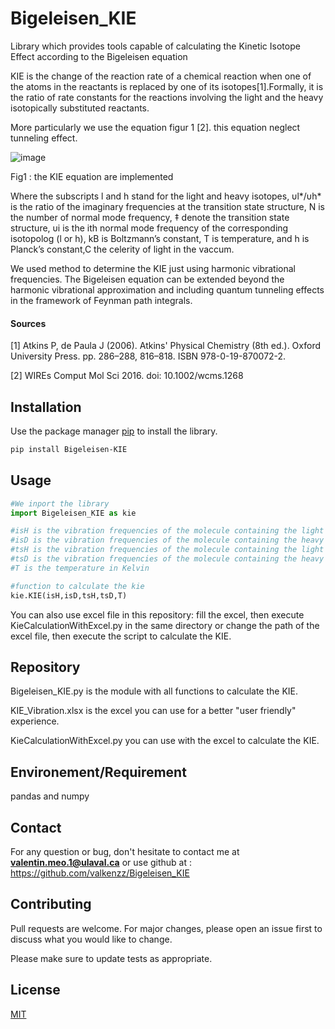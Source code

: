 # Bigeleisen_KIE
Library which provides tools capable of calculating the Kinetic Isotope Effect according to the Bigeleisen equation

KIE is the change of the reaction rate of a chemical reaction when one of the atoms in the reactants is replaced by one of its isotopes[1].Formally, it is the ratio of rate constants for the reactions involving the light and the heavy isotopically substituted reactants.

More particularly we use the equation figur 1 [2]. this equation neglect tunneling effect.


![image](https://user-images.githubusercontent.com/40594333/123512125-056e2b80-d686-11eb-9221-910ddcd27c06.png)

Fig1 : the KIE equation are implemented

Where the subscripts l and h stand for the light and
heavy isotopes,
υl*/υh* is the ratio of the imaginary frequencies
at the transition state structure,
N is the number of normal mode frequency,
‡ denote the transition state structure,
υi is the ith normal mode frequency of the corresponding isotopolog (l or
h),
kB is Boltzmann’s constant, T is temperature, and
h is Planck’s constant,C the celerity of light in the vaccum.



We used method to determine the KIE just using harmonic vibrational frequencies. The Bigeleisen equation can be extended beyond the harmonic vibrational approximation and including quantum tunneling effects in the framework of Feynman path integrals.

#### Sources 
 [1] Atkins P, de Paula J (2006). Atkins' Physical Chemistry (8th ed.). Oxford University Press. pp. 286–288, 816–818. ISBN 978-0-19-870072-2.
 
 [2] WIREs Comput Mol Sci 2016. doi: 10.1002/wcms.1268


## Installation

Use the package manager [pip](https://pypi.org/project/Bigeleisen-KIE/) to install the library.

```bash
pip install Bigeleisen-KIE
```
## Usage

```python
#We inport the library
import Bigeleisen_KIE as kie

#isH is the vibration frequencies of the molecule containing the light isotope at the initial state
#isD is the vibration frequencies of the molecule containing the heavy isotope at the initial state
#tsH is the vibration frequencies of the molecule containing the light isotope at the transition state
#tsD is the vibration frequencies of the molecule containing the heavy isotope at the transition state
#T is the temperature in Kelvin

#function to calculate the kie
kie.KIE(isH,isD,tsH,tsD,T)
```
You can also use excel file in this repository: fill the excel, then execute KieCalculationWithExcel.py in the same directory or change the path of the excel file, then execute the script to calculate the KIE.

## Repository
Bigeleisen_KIE.py is the module with all functions to calculate the KIE.

KIE_Vibration.xlsx is the excel you can use for a better "user friendly" experience.

KieCalculationWithExcel.py you can use with the excel to calculate the KIE.


## Environement/Requirement

pandas and numpy


## Contact

For any question or bug, don't hesitate to contact me at  <strong>valentin.meo.1@ulaval.ca</strong> or use github at : https://github.com/valkenzz/Bigeleisen_KIE

## Contributing
Pull requests are welcome. For major changes, please open an issue first to discuss what you would like to change.

Please make sure to update tests as appropriate.



## License
[MIT](https://choosealicense.com/licenses/mit/)
